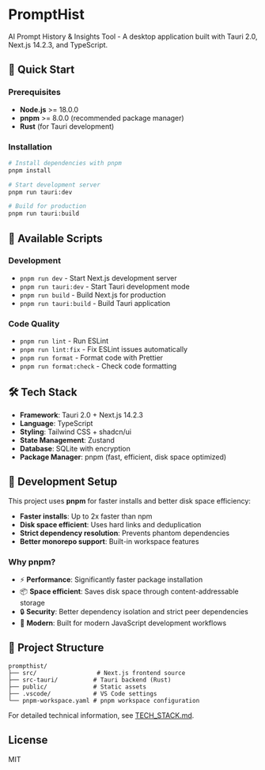 # PromptHist

AI Prompt History & Insights Tool - A desktop application built with Tauri 2.0, Next.js 14.2.3, and TypeScript.

## 🚀 Quick Start

### Prerequisites

- **Node.js** >= 18.0.0
- **pnpm** >= 8.0.0 (recommended package manager)
- **Rust** (for Tauri development)

### Installation

```bash
# Install dependencies with pnpm
pnpm install

# Start development server
pnpm run tauri:dev

# Build for production
pnpm run tauri:build
```

## 📝 Available Scripts

### Development

- `pnpm run dev` - Start Next.js development server
- `pnpm run tauri:dev` - Start Tauri development mode
- `pnpm run build` - Build Next.js for production
- `pnpm run tauri:build` - Build Tauri application

### Code Quality

- `pnpm run lint` - Run ESLint
- `pnpm run lint:fix` - Fix ESLint issues automatically
- `pnpm run format` - Format code with Prettier
- `pnpm run format:check` - Check code formatting

## 🛠️ Tech Stack

- **Framework**: Tauri 2.0 + Next.js 14.2.3
- **Language**: TypeScript
- **Styling**: Tailwind CSS + shadcn/ui
- **State Management**: Zustand
- **Database**: SQLite with encryption
- **Package Manager**: pnpm (fast, efficient, disk space optimized)

## 🔧 Development Setup

This project uses **pnpm** for faster installs and better disk space efficiency:

- **Faster installs**: Up to 2x faster than npm
- **Disk space efficient**: Uses hard links and deduplication
- **Strict dependency resolution**: Prevents phantom dependencies
- **Better monorepo support**: Built-in workspace features

### Why pnpm?

- ⚡ **Performance**: Significantly faster package installation
- 📦 **Space efficient**: Saves disk space through content-addressable storage
- 🔒 **Security**: Better dependency isolation and strict peer dependencies
- 🚀 **Modern**: Built for modern JavaScript development workflows

## 📁 Project Structure

```
prompthist/
├── src/                 # Next.js frontend source
├── src-tauri/          # Tauri backend (Rust)
├── public/             # Static assets
├── .vscode/            # VS Code settings
└── pnpm-workspace.yaml # pnpm workspace configuration
```

For detailed technical information, see [TECH_STACK.md](./TECH_STACK.md).

## License

MIT
